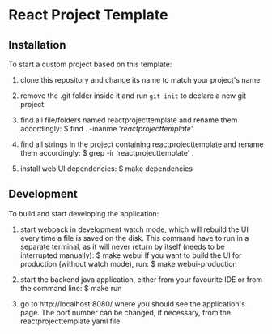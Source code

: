 React Project Template
======================

## Installation

To start a custom project based on this template:

1. clone this repository and change its name to match your project's name

2. remove the .git folder inside it and run `git init` to declare a new git project

3. find all file/folders named reactprojecttemplate and rename them accordingly:
   $ find . -inanme '*reactprojecttemplate*'

4. find all strings in the project containing reactprojecttemplate and rename them accordingly:
   $ grep -ir 'reactprojecttemplate' .

5. install web UI dependencies:
   $ make dependencies


## Development

To build and start developing the application:

1. start webpack in development watch mode, which will rebuild the UI every time a file is saved on the disk. This command have to run in a separate terminal, as it will never return by itself (needs to be interrupted manually):
   $ make webui
If you want to build the UI for production (without watch mode), run:
   $ make webui-production

2. start the backend java application, either from your favourite IDE or from the command line:
   $ make run

3. go to http://localhost:8080/ where you should see the application's page. The port number can be changed, if necessary, from the reactprojecttemplate.yaml file
